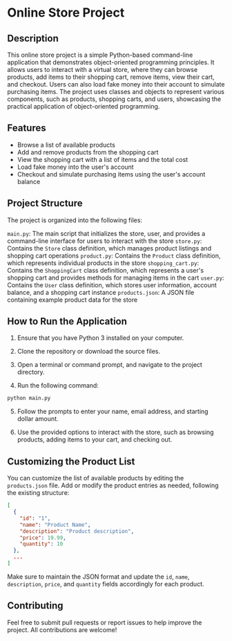 # Online Store Project
## Description
This online store project is a simple Python-based command-line application that demonstrates object-oriented programming principles. It allows users to interact with a virtual store, where they can browse products, add items to their shopping cart, remove items, view their cart, and checkout. Users can also load fake money into their account to simulate purchasing items. The project uses classes and objects to represent various components, such as products, shopping carts, and users, showcasing the practical application of object-oriented programming.
## Features
* Browse a list of available products
* Add and remove products from the shopping cart
* View the shopping cart with a list of items and the total cost
* Load fake money into the user's account
* Checkout and simulate purchasing items using the user's account balance
## Project Structure
The project is organized into the following files:

`main.py`: The main script that initializes the store, user, and provides a command-line interface for users to interact with the store
`store.py`: Contains the `Store` class definition, which manages product listings and shopping cart operations
`product.py`: Contains the `Product` class definition, which represents individual products in the store
`shopping_cart.py`: Contains the `ShoppingCart` class definition, which represents a user's shopping cart and provides methods for managing items in the cart
`user.py`: Contains the `User` class definition, which stores user information, account balance, and a shopping cart instance
`products.json`: A JSON file containing example product data for the store
## How to Run the Application
1. Ensure that you have Python 3 installed on your computer.

2. Clone the repository or download the source files.

3. Open a terminal or command prompt, and navigate to the project directory.

4. Run the following command:
``` python
python main.py
```
5. Follow the prompts to enter your name, email address, and starting dollar amount.

6. Use the provided options to interact with the store, such as browsing products, adding items to your cart, and checking out.
## Customizing the Product List
You can customize the list of available products by editing the `products.json` file. Add or modify the product entries as needed, following the existing structure:
``` json
[
  {
    "id": "1",
    "name": "Product Name",
    "description": "Product description",
    "price": 19.99,
    "quantity": 10
  },
  ...
]
```
Make sure to maintain the JSON format and update the `id`, `name`, `description`, `price`, and `quantity` fields accordingly for each product.
## Contributing
Feel free to submit pull requests or report issues to help improve the project. All contributions are welcome!
